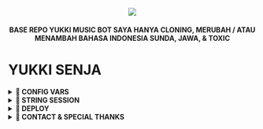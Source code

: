 <p align="center">
  <img src="https://telegra.ph/file/f4f0583644ab3bc1f7a4b.jpg"
</p>
<h4 align="center">
     BASE REPO YUKKI MUSIC BOT SAYA HANYA CLONING, MERUBAH / ATAU MENAMBAH BAHASA INDONESIA SUNDA, JAWA, & TOXIC
</h4>


    
# YUKKI SENJA

<details>
<summary><b>🚀 CONFIG VARS </b></summary>
<br>

- [klik disini](https://github.com/Inisenja/YukkiSenja/blob/master/config/README.md) Untuk Melihat semua vars yang tersedia
</details>

<details>
<summary><b>🚀 STRING SESSION </b></summary>
<br>
<h4>ᴀᴍʙɪʟ sᴇssɪᴏɴ ᴠɪᴀ ᴛᴇʟᴇɢʀᴀᴍ ᴍᴇʟᴀʟᴜɪ sᴇɴᴊᴀ sᴛʀɪɴɢ ʀᴏʙᴏᴛ: </h4>    
<p><a href="https://t.me/stringnjarobot"><img src="https://img.shields.io/badge/xa%20string%20bot-lightblue?style=for-the-badge&logo=appveyor" width="150""/></a></p> 
</details>

<details>
<summary><b>🚀 DEPLOY </b></summary>
<br>

<h4>ᴋʟɪᴋ ᴛᴏᴍʙᴏʟ ᴅɪʙᴀᴡᴀʜ ɪɴɪ ᴜɴᴛᴜᴋ ᴍᴇɴ ᴅᴇᴘʟᴏʏ ʏᴜᴋᴋɪ sᴇɴᴊᴀ  ᴅɪʜᴇʀᴏᴋᴜ!</h4>    
<p><a href="https://dashboard.heroku.com/new?template=https://github.com/Inisenja/YukkiSenja/tree/master"><img src="https://img.shields.io/badge/Deploy%20To%20Heroku-blueviolet?style=for-the-badge&logo=heroku" width="200""/></a></p>  

### ᴠᴘs
- Upgrade & Update :
`sudo apt-get update && sudo apt-get upgrade -y`
- Menginstal Paket yang Diperlukan :
`sudo apt-get install python3-pip ffmpeg -y`
- install pip :
`sudo pip3 install -U pip`
- Install Node
`curl -fssL https://deb.nodesource.com/setup_17.x | sudo -E bash - && sudo apt-get install nodejs -y && npm i -g npm`
- kloning repository
`git clone https://github.com/Inisenja/YukkiSenja &&  cd YukkiSenja`
- install requirements
`pip3 install -U -r requirements.txt`
- mengganti nama sample.env dengan .env
`cp sample.env .env`
- Masuk ke .env
`nano .env`
- Masukan semua data data bot music mu disitu
- Setelah semua data dimasukan silahkan `ctrl + x` dan `y`
- Buat Screen agar bot Aktif terus menerus 
`screen -S botmusic`
- Jalankan bot ketik :
`bash start`

### ᴏᴋᴛᴇᴛᴏ
- Fork Repository ini 
- Klik [OKTETO](https://www.okteto.com)
- Masukan Var dan data mu, untuk melihat var apa saja yang ada silahkan klik dibawah
- [List Variable](https://github.com/Inisenja/YukkiSenja/blob/master/config/README.md)

### ʟɪsᴛ ᴘᴇʀɪɴᴛᴀʜ
- Klik [disini](https://github.com/Inisenja/YukkiSenja/blob/master/strings/command.yml) untuk melihat semua perintah pada bot music

</details>

<details>
<summary><b>🚀 CONTACT & SPECIAL THANKS</b></summary>

## ᴄᴏɴᴛᴀᴄᴛ
- [ᴄʜᴀɴɴᴇʟ](https://t.me/iamsenja)
- [ɢʀᴏᴜᴘ](https://t.me/senjaasupport)
- [ᴏᴡɴᴇʀ](https://t.me/itsmesenjaaah)

## sᴘᴇᴄɪᴀʟ ᴛʜᴀɴᴋs

sᴘᴇᴄɪᴀʟ ᴛʜᴀɴᴋs ᴜɴᴛᴜᴋ ᴛᴇᴀᴍ ʏᴜᴋᴋɪ sᴇʙᴀɢᴀɪ ʙᴀsᴇ ᴅᴀʀɪ ʀᴇᴘᴏ ɪɴɪ:

- [TeamYukki](https://github.com/TeamYukki)
